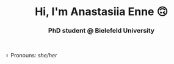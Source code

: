 <h1 align="center">Hi, I'm Anastasiia Enne 🙃</h1>

<h3 align="center">PhD student @ Bielefeld University</h3>

<br>

♀️ Pronouns: *she/her*

<!--
**enne-anastasia/enne-anastasia** is a ✨ _special_ ✨ repository because its `README.md` (this file) appears on your GitHub profile.

Here are some ideas to get you started:

- 🔭 I’m currently working on ...
- 🌱 I’m currently learning ...
- 👯 I’m looking to collaborate on ...
- 🤔 I’m looking for help with ...
- 💬 Ask me about ...
- 📫 How to reach me: ...
- 😄 Pronouns: ...
- ⚡ Fun fact: ...
-->
